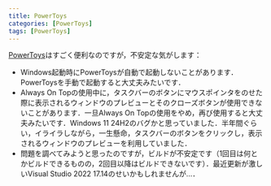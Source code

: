 ```yaml
---
title: PowerToys
categories: [PowerToys]
tags: [PowerToys]
---
```

[PowerToys](https://github.com/microsoft/PowerToys)はすごく便利なのですが，不安定な気がします：
- Windows起動時にPowerToysが自動で起動しないことがあります．PowerToysを手動で起動すると大丈夫みたいです．
- Always On Topの使用中に，タスクバーのボタンにマウスポインタをのせた際に表示されるウィンドウのプレビューとそのクローズボタンが使用できないことがあります．一旦Always On Topの使用をやめ，再び使用すると大丈夫みたいです．Windows 11 24H2のバグかと思っていました．半年間ぐらい，イライラしながら，一生懸命，タスクバーのボタンをクリックし，表示されるウィンドウのプレビューを利用していました．
- 問題を調べてみようと思ったのですが，ビルドが不安定です（1回目は何とかビルドできるものの，2回目以降はビルドできないです）．最近更新が激しいVisual Studio 2022 17.14のせいかもしれませんが…．